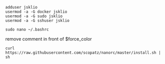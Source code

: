 ```
adduser jsklio
usermod -a -G docker jsklio
usermod -a -G sudo jsklio
usermod -a -G sshuser jsklio
```


```
sudo nano ~/.bashrc
```
remove comment in front of $force_color

```
curl https://raw.githubusercontent.com/scopatz/nanorc/master/install.sh | sh
```
